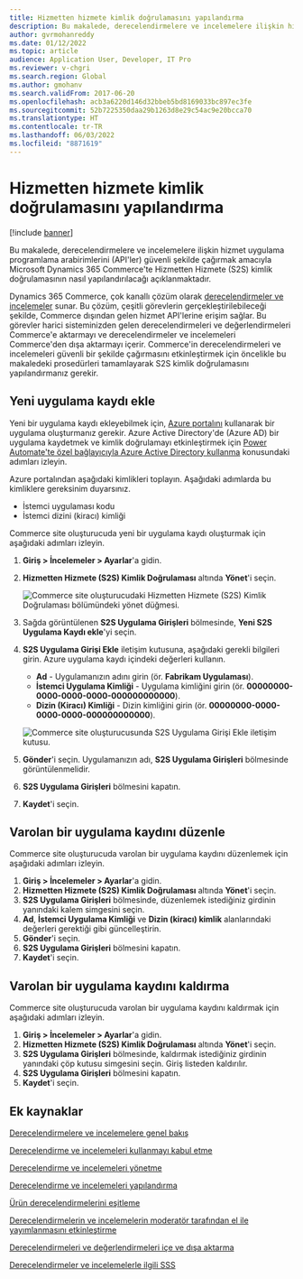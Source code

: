 ```yaml
---
title: Hizmetten hizmete kimlik doğrulamasını yapılandırma
description: Bu makalede, derecelendirmelere ve incelemelere ilişkin hizmet API'lerini güvenli şekilde çağırmak amacıyla Microsoft Dynamics 365 Commerce'te Hizmetten Hizmete kimlik doğrulamasının nasıl yapılandırılacağı açıklanmaktadır.
author: gvrmohanreddy
ms.date: 01/12/2022
ms.topic: article
audience: Application User, Developer, IT Pro
ms.reviewer: v-chgri
ms.search.region: Global
ms.author: gmohanv
ms.search.validFrom: 2017-06-20
ms.openlocfilehash: acb3a6220d146d32bbeb5bd8169033bc897ec3fe
ms.sourcegitcommit: 52b7225350daa29b1263d8e29c54ac9e20bcca70
ms.translationtype: HT
ms.contentlocale: tr-TR
ms.lasthandoff: 06/03/2022
ms.locfileid: "8871619"
---
```

# <a name="configure-service-to-service-authentication"></a>Hizmetten hizmete kimlik doğrulamasını yapılandırma

[!include [banner](includes/banner.md)]

Bu makalede, derecelendirmelere ve incelemelere ilişkin hizmet uygulama programlama arabirimlerini (API'ler) güvenli şekilde çağırmak amacıyla Microsoft Dynamics 365 Commerce'te Hizmetten Hizmete (S2S) kimlik doğrulamasının nasıl yapılandırılacağı açıklanmaktadır.

Dynamics 365 Commerce, çok kanallı çözüm olarak [derecelendirmeler ve incelemeler](ratings-reviews-overview.md) sunar. Bu çözüm, çeşitli görevlerin gerçekleştirilebileceği şekilde, Commerce dışından gelen hizmet API'lerine erişim sağlar. Bu görevler harici sisteminizden gelen derecelendirmeleri ve değerlendirmeleri Commerce'e aktarmayı ve derecelendirmeler ve incelemeleri Commerce'den dışa aktarmayı içerir. Commerce'in derecelendirmeleri ve incelemeleri güvenli bir şekilde çağırmasını etkinleştirmek için öncelikle bu makaledeki prosedürleri tamamlayarak S2S kimlik doğrulamasını yapılandırmanız gerekir.

## <a name="add-a-new-app-registration"></a>Yeni uygulama kaydı ekle

Yeni bir uygulama kaydı ekleyebilmek için, [Azure portalını](https://portal.azure.com) kullanarak bir uygulama oluşturmanız gerekir. Azure Active Directory'de (Azure AD) bir uygulama kaydetmek ve kimlik doğrulamayı etkinleştirmek için [Power Automate'te özel bağlayıcıyla Azure Active Directory kullanma](/connectors/custom-connectors/azure-active-directory-authentication) konusundaki adımları izleyin.

Azure portalından aşağıdaki kimlikleri toplayın. Aşağıdaki adımlarda bu kimliklere gereksinim duyarsınız.

- İstemci uygulaması kodu
- İstemci dizini (kiracı) kimliği

Commerce site oluşturucuda yeni bir uygulama kaydı oluşturmak için aşağıdaki adımları izleyin.

1. **Giriş \> İncelemeler \> Ayarlar**'a gidin.
1. **Hizmetten Hizmete (S2S) Kimlik Doğrulaması** altında **Yönet**'i seçin.

    ![Commerce site oluşturucudaki Hizmetten Hizmete (S2S) Kimlik Doğrulaması bölümündeki yönet düğmesi.](media/Ratings-reviews-settings-service-to-service-authentication.png)

1. Sağda görüntülenen **S2S Uygulama Girişleri** bölmesinde, **Yeni S2S Uygulama Kaydı ekle**'yi seçin.
1. **S2S Uygulama Girişi Ekle** iletişim kutusuna, aşağıdaki gerekli bilgileri girin. Azure uygulama kaydı içindeki değerleri kullanın.

    - **Ad** - Uygulamanızın adını girin (ör. **Fabrikam Uygulaması**).
    - **İstemci Uygulama Kimliği** - Uygulama kimliğini girin (ör. **00000000-0000-0000-0000-000000000000**).
    - **Dizin (Kiracı) Kimliği** - Dizin kimliğini girin (ör. **00000000-0000-0000-0000-000000000000**).

    ![Commerce site oluşturucusunda S2S Uygulama Girişi Ekle iletişim kutusu.](media/Ratings-reviews-settings-S2S-APP-entry.png)

1. **Gönder**'i seçin. Uygulamanızın adı, **S2S Uygulama Girişleri** bölmesinde görüntülenmelidir.
1. **S2S Uygulama Girişleri** bölmesini kapatın.
1. **Kaydet**'i seçin.

## <a name="edit-an-existing-app-registration"></a>Varolan bir uygulama kaydını düzenle

Commerce site oluşturucuda varolan bir uygulama kaydını düzenlemek için aşağıdaki adımları izleyin.

1. **Giriş \> İncelemeler \> Ayarlar**'a gidin.
1. **Hizmetten Hizmete (S2S) Kimlik Doğrulaması** altında **Yönet**'i seçin.
1. **S2S Uygulama Girişleri** bölmesinde, düzenlemek istediğiniz girdinin yanındaki kalem simgesini seçin.
1. **Ad**, **İstemci Uygulama Kimliği** ve **Dizin (kiracı) kimlik** alanlarındaki değerleri gerektiği gibi güncelleştirin.
1. **Gönder**'i seçin.
1. **S2S Uygulama Girişleri** bölmesini kapatın.
1. **Kaydet**'i seçin.

## <a name="remove-an-existing-app-registration"></a>Varolan bir uygulama kaydını kaldırma

Commerce site oluşturucuda varolan bir uygulama kaydını kaldırmak için aşağıdaki adımları izleyin.

1. **Giriş \> İncelemeler \> Ayarlar**'a gidin.
1. **Hizmetten Hizmete (S2S) Kimlik Doğrulaması** altında **Yönet**'i seçin.
1. **S2S Uygulama Girişleri** bölmesinde, kaldırmak istediğiniz girdinin yanındaki çöp kutusu simgesini seçin. Giriş listeden kaldırılır.
1. **S2S Uygulama Girişleri** bölmesini kapatın.
1. **Kaydet**'i seçin.

## <a name="additional-resources"></a>Ek kaynaklar

[Derecelendirmelere ve incelemelere genel bakış](ratings-reviews-overview.md)

[Derecelendirme ve incelemeleri kullanmayı kabul etme](opt-in-ratings-reviews.md)

[Derecelendirme ve incelemeleri yönetme](manage-reviews.md)

[Derecelendirme ve incelemeleri yapılandırma](configure-ratings-reviews.md)

[Ürün derecelendirmelerini eşitleme](sync-product-ratings.md)

[Derecelendirmelerin ve incelemelerin moderatör tarafından el ile yayımlanmasını etkinleştirme](manual-publish-rating-reviews.md)

[Derecelendirmeleri ve değerlendirmeleri içe ve dışa aktarma](import-export-reviews.md)

[Derecelendirmeler ve incelemelerle ilgili SSS](ratings-reviews-faq.md) 
